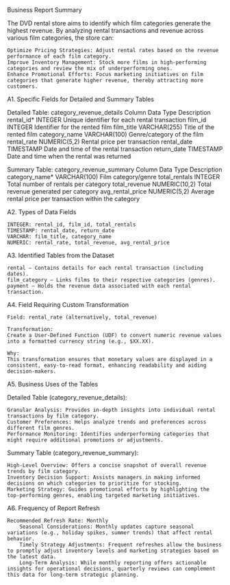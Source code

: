 Business Report Summary

The DVD rental store aims to identify which film categories generate the highest revenue. By analyzing rental transactions and revenue across various film categories, the store can:

    Optimize Pricing Strategies: Adjust rental rates based on the revenue performance of each film category.
    Improve Inventory Management: Stock more films in high-performing categories and review the mix of underperforming ones.
    Enhance Promotional Efforts: Focus marketing initiatives on film categories that generate higher revenue, thereby attracting more customers.

A1. Specific Fields for Detailed and Summary Tables

Detailed Table: category_revenue_details
Column	Data Type	Description
rental_id*	INTEGER	Unique identifier for each rental transaction
film_id	INTEGER	Identifier for the rented film
film_title	VARCHAR(255)	Title of the rented film
category_name	VARCHAR(100)	Genre/category of the film
rental_rate	NUMERIC(5,2)	Rental price per transaction
rental_date	TIMESTAMP	Date and time of the rental transaction
return_date	TIMESTAMP	Date and time when the rental was returned

Summary Table: category_revenue_summary
Column	Data Type	Description
category_name*	VARCHAR(100)	Film category/genre
total_rentals	INTEGER	Total number of rentals per category
total_revenue	NUMERIC(10,2)	Total revenue generated per category
avg_rental_price	NUMERIC(5,2)	Average rental price per transaction within the category

A2. Types of Data Fields

    INTEGER: rental_id, film_id, total_rentals
    TIMESTAMP: rental_date, return_date
    VARCHAR: film_title, category_name
    NUMERIC: rental_rate, total_revenue, avg_rental_price

A3. Identified Tables from the Dataset

    rental – Contains details for each rental transaction (including dates).
    film_category – Links films to their respective categories (genres).
    payment – Holds the revenue data associated with each rental transaction.

A4. Field Requiring Custom Transformation

    Field: rental_rate (alternatively, total_revenue)

    Transformation:
    Create a User-Defined Function (UDF) to convert numeric revenue values into a formatted currency string (e.g., $XX.XX).

    Why:
    This transformation ensures that monetary values are displayed in a consistent, easy-to-read format, enhancing readability and aiding decision-makers.

A5. Business Uses of the Tables

Detailed Table (category_revenue_details):

    Granular Analysis: Provides in-depth insights into individual rental transactions by film category.
    Customer Preferences: Helps analyze trends and preferences across different film genres.
    Performance Monitoring: Identifies underperforming categories that might require additional promotions or adjustments.

Summary Table (category_revenue_summary):

    High-Level Overview: Offers a concise snapshot of overall revenue trends by film category.
    Inventory Decision Support: Assists managers in making informed decisions on which categories to prioritize for stocking.
    Marketing Strategy: Guides promotional efforts by highlighting the top-performing genres, enabling targeted marketing initiatives.

A6. Frequency of Report Refresh

    Recommended Refresh Rate: Monthly
        Seasonal Considerations: Monthly updates capture seasonal variations (e.g., holiday spikes, summer trends) that affect rental behavior.
        Timely Strategy Adjustments: Frequent refreshes allow the business to promptly adjust inventory levels and marketing strategies based on the latest data.
        Long-Term Analysis: While monthly reporting offers actionable insights for operational decisions, quarterly reviews can complement this data for long-term strategic planning.
